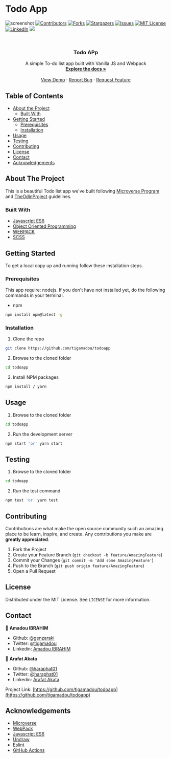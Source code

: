# Todo App
![screenshot](./screenshot.png)
[![Contributors][contributors-shield]][contributors-url]
[![Forks][forks-shield]][forks-url]
[![Stargazers][stars-shield]][stars-url]
[![Issues][issues-shield]][issues-url]
[![MIT License][license-shield]][license-url]
[![LinkedIn][linkedin-shield]][linkedin-url]
![](https://github.com/tigamadou/todoapp/workflows/Linters/badge.svg)


<!-- PROJECT LOGO -->
<br />
<p align="center">
  
  <h3 align="center">Todo APp</h3>

  <p align="center">
    A simple To-do list app built with Vanilla JS and Webpack
    <br />
    <a href="#about-the-project"><strong>Explore the docs »</strong></a>
    <br />
    <br />
    <a href="https://rawcdn.githack.com/tigamadou/todoapp/9f3d9db6b0f81a66dc2b918741a505b5cf2e3911/dist/index.html" target="_blank" >View Demo</a>
    ·
    <a href="https://github.com/tigamadou/todoapp/issues">Report Bug</a>
    ·
    <a href="https://github.com/tigamadou/todoapp/issues">Request Feature</a>
  </p>
</p>



<!-- TABLE OF CONTENTS -->
## Table of Contents

* [About the Project](#about-the-project)
  * [Built With](#built-with)
* [Getting Started](#getting-started)
  * [Prerequisites](#prerequisites)
  * [Installation](#installation)
* [Usage](#usage)
* [Testing](#testing)
* [Contributing](#contributing)
* [License](#license)
* [Contact](#contact)
* [Acknowledgements](#acknowledgements)



<!-- ABOUT THE PROJECT -->
## About The Project



This is a beautiful Todo list app we've built following [Microverse Program](https://microverse.org)  and [TheOdinProject](https://www.theodinproject.com/courses/javascript/lessons/todoapp) guidelines.

### Built With
* [Javascript ES6]()
* [Object Oriented Programming]()
* [WEBPACK]()
* [SCSS]()



<!-- GETTING STARTED -->
## Getting Started

To get a local copy up and running follow these installation steps.



### Prerequisites
This app require: nodejs. If you don't have not installed yet, do the following commands in your terminal.
* npm
```sh
npm install npm@latest -g
```

### Installation

1. Clone the repo

```sh
git clone https://github.com/tigamadou/todoapp
```

2. Browse to the cloned folder
```sh
cd todoapp
```

3. Install NPM packages
```sh
npm install / yarn 
```

## Usage
1. Browse to the cloned folder
```sh
cd todoapp
```
2. Run the development server 
```sh
npm start 'or' yarn start
```
<!-- Testing -->
## Testing
1. Browse to the cloned folder
```sh
cd todoapp
```

2. Run the test command
```sh
npm test 'or' yarn test
```
<!-- CONTRIBUTING -->
## Contributing

Contributions are what make the open source community such an amazing place to be learn, inspire, and create. Any contributions you make are **greatly appreciated**.

1. Fork the Project
2. Create your Feature Branch (`git checkout -b feature/AmazingFeature`)
3. Commit your Changes (`git commit -m 'Add some AmazingFeature'`)
4. Push to the Branch (`git push origin feature/AmazingFeature`)
5. Open a Pull Request



<!-- LICENSE -->
## License

Distributed under the MIT License. See `LICENSE` for more information.



<!-- CONTACT -->
## Contact
👤 **Amadou IBRAHIM**

- Github: [@genzaraki](https://github.com/tigamadou)
- Twitter: [@tigamadou](https://twitter.com/tigamadou)
- Linkedin: [Amadou IBRAHIM](https://www.linkedin.com/in/amadou-ibrahim/)

👤 **Arafat Akata**

- Github: [@haraphat01](https://github.com/haraphat01)
- Twitter: [@haraphat01](https://twitter.com/haraphat01)
- Linkedin: [Arafat Akata](https://www.linkedin.com/in/arafat-akata/)


Project Link: [https://github.com/tigamadou/todoapp](https://github.com/tigamadou/todoapp)



<!-- ACKNOWLEDGEMENTS -->
## Acknowledgements
* [Microverse](https://microverse.org)
* [WebPack](https://getbootstrap.com)
* [Javascript ES6](https://github.com/facebook/react/)
* [Undraw](https://undraw.com/)
* [Eslint](https://eslint.org/)
* [GitHub Actions](https://github.com/features/actions)






<!-- MARKDOWN LINKS & IMAGES -->
<!-- https://www.markdownguide.org/basic-syntax/#reference-style-links -->
[contributors-shield]: https://img.shields.io/github/contributors/tigamadou/todoapp.svg?style=flat-square
[contributors-url]: https://github.com/tigamadou/todoapp/graphs/contributors
[forks-shield]: https://img.shields.io/github/forks/tigamadou/todoapp.svg?style=flat-square
[forks-url]: https://github.com/tigamadou/todoapp/network/members
[stars-shield]: https://img.shields.io/github/stars/tigamadou/todoapp.svg?style=flat-square
[stars-url]: https://github.com/tigamadou/todoapp/stargazers
[issues-shield]: https://img.shields.io/github/issues/tigamadou/todoapp.svg?style=flat-square
[issues-url]: https://github.com/tigamadou/todoapp/issues
[license-shield]: https://img.shields.io/github/license/tigamadou/todoapp.svg?style=flat-square
[license-url]: https://github.com/tigamadou/todoapp/blob/master/LICENSE.txt
[linkedin-shield]: https://img.shields.io/badge/-LinkedIn-black.svg?style=flat-square&logo=linkedin&colorB=555
[linkedin-url]: https://linkedin.com/in/amadou-ibrahim
[product-screenshot]: images/screenshot.png










